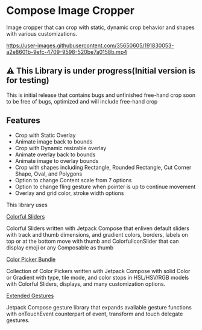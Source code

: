 # Compose Image Cropper

Image cropper that can crop with static, dynamic crop behavior and shapes with various customizations.


https://user-images.githubusercontent.com/35650605/191830053-a2e8601b-9efc-4709-9598-520be7a0158b.mp4


## ⚠️ This Library is under progress(Initial version is for testing)
This is initial release that contains bugs and unfinished free-hand crop soon to be 
free of bugs, optimized and will include free-hand crop

## Features
* Crop with Static Overlay
* Animate image back to bounds
* Crop with Dynamic resizable overlay
* Animate overlay back to bounds
* Animate image to overlay bounds
* Crop with shapes including Rectangle, Rounded Rectangle, Cut Corner Shape, Oval, and Polygons
* Option to change Content scale from 7 options
* Option to change fling gesture when pointer is up to continue movement
* Overlay and grid color, stroke width options

This library uses

[Colorful Sliders](https://github.com/SmartToolFactory/Compose-Colorful-Sliders)

Colorful Sliders written with Jetpack Compose that enliven default sliders with track and thumb
dimensions, and gradient colors, borders, labels on top or at the bottom move with thumb and
ColorfulIconSlider that can display emoji or any Composable as thumb

[Color Picker Bundle](https://github.com/SmartToolFactory/Compose-Color-Picker-Bundle)

Collection of Color Pickers written with Jetpack Compose with solid Color or Gradient with type,
tile mode, and color stops in HSL/HSV/RGB models with Colorful Sliders, displays, and many
customization options.

[Extended Gestures](https://github.com/SmartToolFactory/Compose-Extended-Gestures)

Jetpack Compose gesture library that expands available gesture functions with onTouchEvent
counterpart of event, transform and touch delegate gestures.


